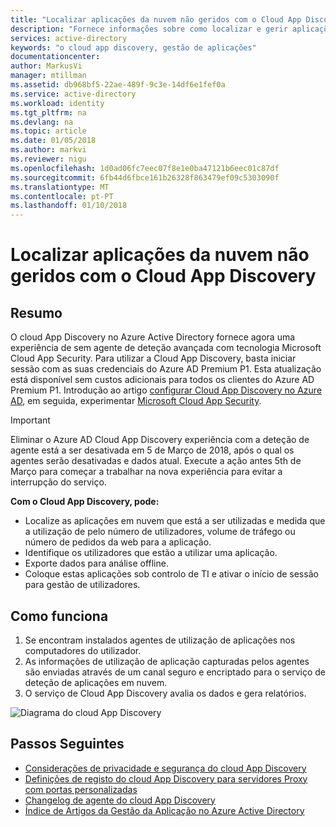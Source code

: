 ```yaml
---
title: "Localizar aplicações da nuvem não geridos com o Cloud App Discovery no Azure Active Directory | Microsoft Docs"
description: "Fornece informações sobre como localizar e gerir aplicações com o Cloud App Discovery, quais são as vantagens e como funciona."
services: active-directory
keywords: "o cloud app discovery, gestão de aplicações"
documentationcenter: 
author: MarkusVi
manager: mtillman
ms.assetid: db968bf5-22ae-489f-9c3e-14df6e1fef0a
ms.service: active-directory
ms.workload: identity
ms.tgt_pltfrm: na
ms.devlang: na
ms.topic: article
ms.date: 01/05/2018
ms.author: markvi
ms.reviewer: nigu
ms.openlocfilehash: 1d0ad06fc7eec07f8e1e0ba47121b6eec01c87df
ms.sourcegitcommit: 6fb44d6fbce161b26328f863479ef09c5303090f
ms.translationtype: MT
ms.contentlocale: pt-PT
ms.lasthandoff: 01/10/2018
---
```

# <a name="find-unmanaged-cloud-applications-with-cloud-app-discovery"></a>Localizar aplicações da nuvem não geridos com o Cloud App Discovery
## <a name="summary"></a>Resumo

O cloud App Discovery no Azure Active Directory fornece agora uma experiência de sem agente de deteção avançada com tecnologia Microsoft Cloud App Security. Para utilizar a Cloud App Discovery, basta iniciar sessão com as suas credenciais do Azure AD Premium P1. Esta atualização está disponível sem custos adicionais para todos os clientes do Azure AD Premium P1. Introdução ao artigo [configurar Cloud App Discovery no Azure AD](https://docs.microsoft.com/azure/active-directory/cloudappdiscovery-get-started), em seguida, experimentar [Microsoft Cloud App Security](https://portal.cloudappsecurity.com/).

> [!IMPORTANT] 
> Eliminar o Azure AD Cloud App Discovery experiência com a deteção de agente está a ser desativada em 5 de Março de 2018, após o qual os agentes serão desativadas e dados atual. Execute a ação antes 5th de Março para começar a trabalhar na nova experiência para evitar a interrupção do serviço.  
 
**Com o Cloud App Discovery, pode:**

* Localize as aplicações em nuvem que está a ser utilizadas e medida que a utilização de pelo número de utilizadores, volume de tráfego ou número de pedidos da web para a aplicação.
* Identifique os utilizadores que estão a utilizar uma aplicação.
* Exporte dados para análise offline.
* Coloque estas aplicações sob controlo de TI e ativar o início de sessão para gestão de utilizadores.

## <a name="how-it-works"></a>Como funciona
1. Se encontram instalados agentes de utilização de aplicações nos computadores do utilizador.
2. As informações de utilização de aplicação capturadas pelos agentes são enviadas através de um canal seguro e encriptado para o serviço de deteção de aplicações em nuvem.
3. O serviço de Cloud App Discovery avalia os dados e gera relatórios.

![Diagrama do cloud App Discovery](./media/active-directory-cloudappdiscovery/cad01.png)


## <a name="next-steps"></a>Passos Seguintes
* [Considerações de privacidade e segurança do cloud App Discovery](active-directory-cloudappdiscovery-security-and-privacy-considerations.md)  
* [Definições de registo do cloud App Discovery para servidores Proxy com portas personalizadas](active-directory-cloudappdiscovery-registry-settings-for-proxy-services.md)
* [Changelog de agente do cloud App Discovery](http://social.technet.microsoft.com/wiki/contents/articles/24616.cloud-app-discovery-agent-changelog.aspx)
* [Índice de Artigos da Gestão da Aplicação no Azure Active Directory](active-directory-apps-index.md)

